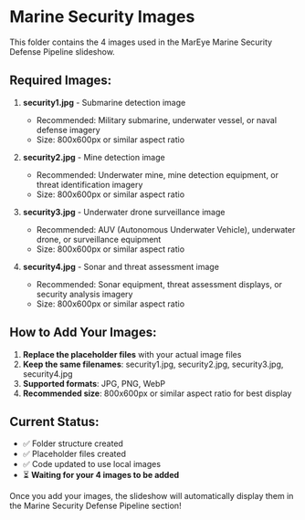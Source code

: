 # Marine Security Images

This folder contains the 4 images used in the MarEye Marine Security Defense Pipeline slideshow.

## Required Images:

1. **security1.jpg** - Submarine detection image
   - Recommended: Military submarine, underwater vessel, or naval defense imagery
   - Size: 800x600px or similar aspect ratio

2. **security2.jpg** - Mine detection image  
   - Recommended: Underwater mine, mine detection equipment, or threat identification imagery
   - Size: 800x600px or similar aspect ratio

3. **security3.jpg** - Underwater drone surveillance image
   - Recommended: AUV (Autonomous Underwater Vehicle), underwater drone, or surveillance equipment
   - Size: 800x600px or similar aspect ratio

4. **security4.jpg** - Sonar and threat assessment image
   - Recommended: Sonar equipment, threat assessment displays, or security analysis imagery
   - Size: 800x600px or similar aspect ratio

## How to Add Your Images:

1. **Replace the placeholder files** with your actual image files
2. **Keep the same filenames**: security1.jpg, security2.jpg, security3.jpg, security4.jpg
3. **Supported formats**: JPG, PNG, WebP
4. **Recommended size**: 800x600px or similar aspect ratio for best display

## Current Status:
- ✅ Folder structure created
- ✅ Placeholder files created
- ✅ Code updated to use local images
- ⏳ **Waiting for your 4 images to be added**

Once you add your images, the slideshow will automatically display them in the Marine Security Defense Pipeline section!
